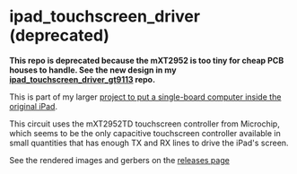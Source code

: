 # ipad_touchscreen_driver (deprecated)

**This repo is deprecated because the mXT2952 is too tiny for cheap PCB houses to handle. See the new design in my [ipad_touchscreen_driver_gt9113](https://github.com/EvanKrall/ipad_touchscreen_driver_gt9113) repo.**

This is part of my larger [project to put a single-board computer inside the original iPad](https://hackaday.io/project/177256-put-a-modern-sbc-into-an-original-ipad).

This circuit uses the mXT2952TD touchscreen controller from Microchip, which seems to be the only capacitive touchscreen controller available in small quantities that has enough TX and RX lines to drive the iPad's screen.

See the rendered images and gerbers on the [releases page](https://github.com/EvanKrall/ipad_touchscreen_driver/releases/latest/)
